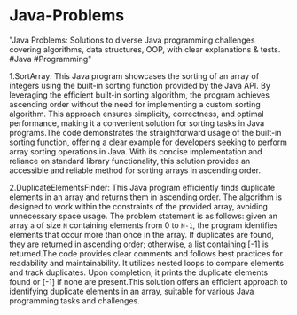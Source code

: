 # Java-Problems
 "Java Problems: Solutions to diverse Java programming challenges covering algorithms, data structures, OOP, with clear explanations &amp; tests. #Java #Programming"

 1.SortArray:
This Java program showcases the sorting of an array of integers using the built-in sorting function provided by the Java API. By leveraging the efficient built-in sorting algorithm, the program achieves ascending order without the need for implementing a custom sorting algorithm. This approach ensures simplicity, correctness, and optimal performance, making it a convenient solution for sorting tasks in Java programs.The code demonstrates the straightforward usage of the built-in sorting function, offering a clear example for developers seeking to perform array sorting operations in Java. With its concise implementation and reliance on standard library functionality, this solution provides an accessible and reliable method for sorting arrays in ascending order.


 2.DuplicateElementsFinder:
 This Java program efficiently finds duplicate elements in an array and returns them in ascending order. The algorithm is designed to work within the constraints of the provided array, avoiding unnecessary space usage. The problem statement is as follows: given an array `a` of size `N` containing elements from 0 to `N-1`, the program identifies elements that occur more than once in the array. If duplicates are found, they are returned in ascending order; otherwise, a list containing [-1] is returned.The code provides clear comments and follows best practices for readability and maintainability. It utilizes nested loops to compare elements and track duplicates. Upon completion, it prints the duplicate elements found or [-1] if none are present.This solution offers an efficient approach to identifying duplicate elements in an array, suitable for various Java programming tasks and challenges.

